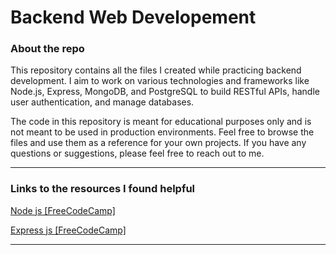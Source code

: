 # Backend Web Developement

 ### About the repo

 This repository contains all the files I created while practicing backend development. I aim to work on various technologies and frameworks like Node.js, Express, MongoDB, and PostgreSQL to build RESTful APIs, handle user authentication, and manage databases.
 
 The code in this repository is meant for educational purposes only and is not meant to be used in production environments. Feel free to browse the files and use them as a reference for your own projects. If you have any questions or suggestions, please feel free to reach out to me.

<hr>

### Links to the resources I found helpful


[Node js [FreeCodeCamp]](https://youtu.be/Oe421EPjeBE)

[Express js [FreeCodeCamp]](https://youtu.be/Oe421EPjeBE)

<hr>
